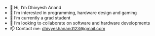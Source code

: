- 👋 Hi, I’m Dhivyesh Anand
- 👀 I’m interested in programming, hardware design and gaming
- 🌱 I’m currently a grad student
- 💞️ I’m looking to collaborate on software and hardware developments
- 📫 Contact me: dhivyeshanand123@gmail.com

<!---
dhivy8anand/dhivy8anand is a ✨ special ✨ repository because its `README.md` (this file) appears on your GitHub profile.
You can click the Preview link to take a look at your changes.
--->
